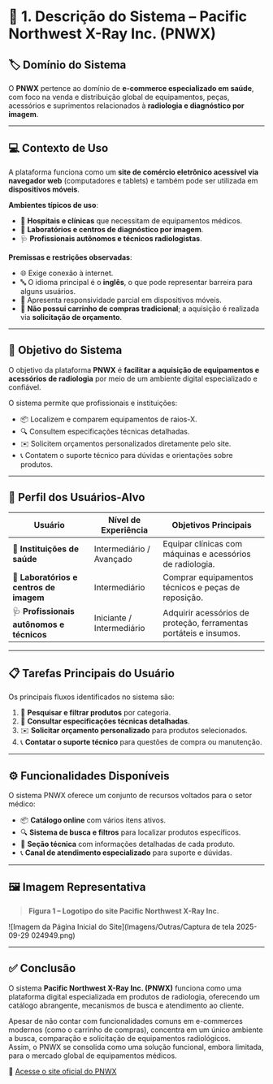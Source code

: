 # 🩻 1. Descrição do Sistema – Pacific Northwest X-Ray Inc. (PNWX)

## 🏷️ Domínio do Sistema
O **PNWX** pertence ao domínio de **e-commerce especializado em saúde**, com foco na venda e distribuição global de equipamentos, peças, acessórios e suprimentos relacionados à **radiologia e diagnóstico por imagem**.

---

## 💻 Contexto de Uso
A plataforma funciona como um **site de comércio eletrônico acessível via navegador web** (computadores e tablets) e também pode ser utilizada em **dispositivos móveis**.  

**Ambientes típicos de uso**:
- 🏥 **Hospitais e clínicas** que necessitam de equipamentos médicos.  
- 🧪 **Laboratórios e centros de diagnóstico por imagem**.  
- 🩺 **Profissionais autônomos e técnicos radiologistas**.  

**Premissas e restrições observadas**:
- 🌐 Exige conexão à internet.  
- 🔤 O idioma principal é o **inglês**, o que pode representar barreira para alguns usuários.  
- 📱 Apresenta responsividade parcial em dispositivos móveis.  
- 🛒 **Não possui carrinho de compras tradicional**; a aquisição é realizada via **solicitação de orçamento**.  

---

## 🎯 Objetivo do Sistema
O objetivo da plataforma **PNWX** é **facilitar a aquisição de equipamentos e acessórios de radiologia** por meio de um ambiente digital especializado e confiável.  

O sistema permite que profissionais e instituições:
- 📦 Localizem e comparem equipamentos de raios-X.  
- 🔍 Consultem especificações técnicas detalhadas.  
- ✉️ Solicitem orçamentos personalizados diretamente pelo site.  
- 📞 Contatem o suporte técnico para dúvidas e orientações sobre produtos.  

---

## 👤 Perfil dos Usuários-Alvo

| Usuário                           | Nível de Experiência      | Objetivos Principais                                               |
|----------------------------------|---------------------------|-------------------------------------------------------------------|
| 🏥 **Instituições de saúde**       | Intermediário / Avançado  | Equipar clínicas com máquinas e acessórios de radiologia.         |
| 🧪 **Laboratórios e centros de imagem** | Intermediário            | Comprar equipamentos técnicos e peças de reposição.               |
| 🩺 **Profissionais autônomos e técnicos** | Iniciante / Intermediário | Adquirir acessórios de proteção, ferramentas portáteis e insumos. |

---

## 📋 Tarefas Principais do Usuário
Os principais fluxos identificados no sistema são:

1. 🔎 **Pesquisar e filtrar produtos** por categoria.  
2. 📄 **Consultar especificações técnicas detalhadas**.  
3. ✉️ **Solicitar orçamento personalizado** para produtos selecionados.  
4. 📞 **Contatar o suporte técnico** para questões de compra ou manutenção.  

---

## ⚙️ Funcionalidades Disponíveis
O sistema PNWX oferece um conjunto de recursos voltados para o setor médico:

- 📦 **Catálogo online** com vários itens ativos.  
- 🔍 **Sistema de busca e filtros** para localizar produtos específicos.  
- 🧰 **Seção técnica** com informações detalhadas de cada produto.  
- 📞 **Canal de atendimento especializado** para suporte e dúvidas.  

---

## 🖼️ Imagem Representativa

> **Figura 1 – Logotipo do site Pacific Northwest X-Ray Inc.**

![Imagem da Página Inicial do Site](Imagens/Outras/Captura de tela 2025-09-29 024949.png)

---

## ✅ Conclusão
O sistema **Pacific Northwest X-Ray Inc. (PNWX)** funciona como uma plataforma digital especializada em produtos de radiologia, oferecendo um catálogo abrangente, mecanismos de busca e atendimento ao cliente.  

Apesar de não contar com funcionalidades comuns em e-commerces modernos (como o carrinho de compras), concentra em um único ambiente a busca, comparação e solicitação de equipamentos radiológicos.  
Assim, o PNWX se consolida como uma solução funcional, embora limitada, para o mercado global de equipamentos médicos.  

🔗 [Acesse o site oficial do PNWX](https://www.pnwx.com)
